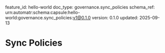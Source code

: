 feature_id: hello-world
doc_type: governance.sync_policies
schema_ref: urn:automatr:schema:capsule:hello-world:governance.sync_policies:v1@0.1.0
version: 0.1.0
updated: 2025-09-13

# Sync Policies

<!-- Specify meeting cadences, async updates, decision logging, and approval points. -->

